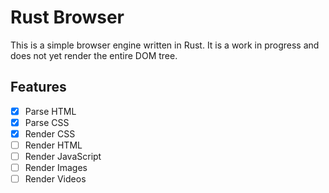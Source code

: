 # Rust Browser

This is a simple browser engine written in Rust. It is a work in progress and does not yet render the entire DOM tree.

## Features

- [x] Parse HTML
- [x] Parse CSS
- [x] Render CSS
- [ ] Render HTML
- [ ] Render JavaScript
- [ ] Render Images
- [ ] Render Videos
